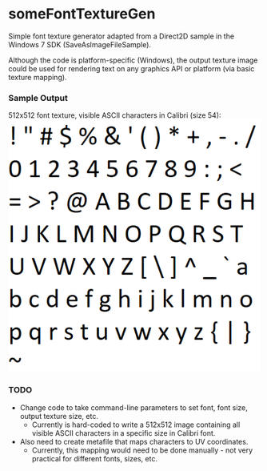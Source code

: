 # someFontTextureGen

Simple font texture generator adapted from a Direct2D sample in the Windows 7 SDK (SaveAsImageFileSample).

Although the code is platform-specific (Windows), the output texture image could be used for rendering text on any graphics API or platform (via basic texture mapping).

### Sample Output

512x512 font texture, visible ASCII characters in Calibri (size 54):
![Sample Output](example/calibri512.png)

### TODO
* Change code to take command-line parameters to set font, font size, output texture size, etc.
  * Currently is hard-coded to write a 512x512 image containing all visible ASCII characters in a specific size in Calibri font.
* Also need to create metafile that maps characters to UV coordinates.
  * Currently, this mapping would need to be done manually - not very practical for different fonts, sizes, etc.
